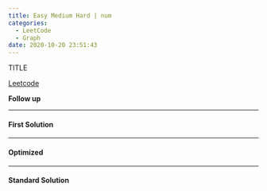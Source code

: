 ```yaml
---
title: Easy Medium Hard | num
categories:
  - LeetCode
  - Graph
date: 2020-10-20 23:51:43
---
```


TITLE




[Leetcode]()

<!--more-->



**Follow up**

---

#### First Solution



---

#### Optimized



---

#### Standard Solution




